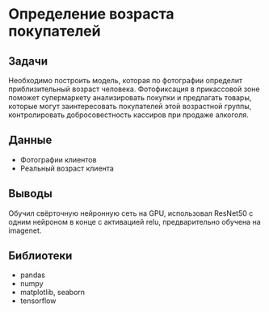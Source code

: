 # Определение возраста покупателей 

## Задачи

Необходимо построить модель, которая по фотографии определит приблизительный возраст человека.  Фотофиксация в прикассовой зоне поможет  супермаркету анализировать покупки и предлагать товары, которые могут заинтересовать покупателей этой возрастной группы, контролировать добросовестность кассиров при продаже алкоголя.  

## Данные

- Фотографии клиентов
- Реальный возраст клиента

## Выводы

Обучил свёрточную нейронную сеть на GPU, использовал ResNet50 с одним нейроном в конце с активацией relu, предварительно обучена на imagenet.

## Библиотеки

- pandas
- numpy
- matplotlib, seaborn
- tensorflow
